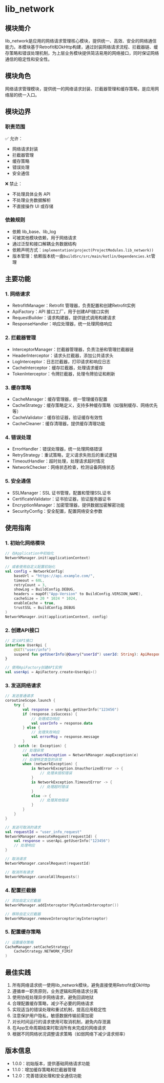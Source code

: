 # lib_network

## 模块简介
lib_network是应用的网络请求管理核心模块，提供统一、高效、安全的网络通信能力。本模块基于Retrofit和OkHttp构建，通过封装网络请求流程、拦截器链、缓存策略和错误处理机制，为上层业务模块提供简洁易用的网络接口，同时保证网络通信的稳定性和安全性。

## 模块角色
网络请求管理模块，提供统一的网络请求封装、拦截器管理和缓存策略，是应用网络层的统一入口。

## 模块边界
### 职责范围
✅ 允许：
- 网络请求封装
- 拦截器管理
- 缓存策略
- 错误处理
- 安全通信

❌ 禁止：
- 不处理具体业务 API
- 不处理业务数据解析
- 不直接操作 UI 或存储

### 依赖规则
- 依赖 lib_base、lib_log
- 可被其他模块依赖，用于网络请求
- 通过泛型和接口解耦业务数据结构
- 依赖声明方式：`implementation(project(ProjectModules.lib_network))`
- 版本管理：依赖版本统一由`buildSrc/src/main/kotlin/Dependencies.kt`管理

## 主要功能

### 1. 网络请求
- RetrofitManager：Retrofit 管理器，负责配置和创建Retrofit实例
- ApiFactory：API 接口工厂，用于创建API接口实例
- RequestBuilder：请求构建器，提供链式调用构建请求
- ResponseHandler：响应处理器，统一处理网络响应

### 2. 拦截器管理
- InterceptorManager：拦截器管理器，负责注册和管理拦截器链
- HeaderInterceptor：请求头拦截器，添加公共请求头
- LogInterceptor：日志拦截器，打印请求和响应日志
- CacheInterceptor：缓存拦截器，处理请求缓存
- TokenInterceptor：令牌拦截器，处理令牌验证和刷新

### 3. 缓存策略
- CacheManager：缓存管理器，统一管理缓存配置
- CacheStrategy：缓存策略定义，支持多种缓存策略（如强制缓存、网络优先等）
- CacheValidator：缓存验证器，验证缓存有效性
- CacheCleaner：缓存清理器，提供缓存清理功能

### 4. 错误处理
- ErrorHandler：错误处理器，统一处理网络错误
- RetryStrategy：重试策略，定义请求失败后的重试逻辑
- TimeoutHandler：超时处理，处理请求超时情况
- NetworkChecker：网络状态检查，检测设备网络状态

### 5. 安全通信
- SSLManager：SSL 证书管理，配置和管理SSL证书
- CertificateValidator：证书验证器，验证服务器证书
- EncryptionManager：加密管理器，提供数据加密解密功能
- SecurityConfig：安全配置，配置网络安全参数

## 使用指南
### 1. 初始化网络模块
```kotlin
// 在Application中初始化
NetworkManager.init(applicationContext)

// 或者使用自定义配置初始化
val config = NetworkConfig(
    baseUrl = "https://api.example.com/",
    timeout = 60L,
    retryCount = 3,
    showLog = BuildConfig.DEBUG,
    headers = mapOf("App-Version" to BuildConfig.VERSION_NAME),
    cacheSize = 20 * 1024 * 1024,
    enableCache = true,
    trustSSL = BuildConfig.DEBUG
)
NetworkManager.init(applicationContext, config)
```

### 2. 创建API接口
```kotlin
// 定义API接口
interface UserApi {
    @GET("user/info")
    suspend fun getUserInfo(@Query("userId") userId: String): ApiResponse<UserInfo>
}

// 使用ApiFactory创建API实例
val userApi = ApiFactory.create<UserApi>()
```

### 3. 发送网络请求
```kotlin
// 发送普通请求
coroutineScope.launch {
    try {
        val response = userApi.getUserInfo("123456")
        if (response.isSuccess) {
            // 处理成功响应
            val userInfo = response.data
        } else {
            // 处理失败响应
            val errorMsg = response.message
        }
    } catch (e: Exception) {
        // 处理异常
        val networkException = NetworkManager.mapException(e)
        // 处理特定类型的异常
        when (networkException) {
            is NetworkException.UnauthorizedError -> {
                // 处理未授权错误
            }
            is NetworkException.TimeoutError -> {
                // 处理超时错误
            }
            else -> {
                // 处理其他错误
            }
        }
    }
}

// 发送可取消的请求
val requestId = "user_info_request"
NetworkManager.executeRequest(requestId) {
    val response = userApi.getUserInfo("123456")
    // 处理响应
}

// 取消请求
NetworkManager.cancelRequest(requestId)

// 取消所有请求
NetworkManager.cancelAllRequests()
```

### 4. 配置拦截器
```kotlin
// 添加自定义拦截器
NetworkManager.addInterceptor(MyCustomInterceptor())

// 移除自定义拦截器
NetworkManager.removeInterceptor(myInterceptor)
```

### 5. 配置缓存策略
```kotlin
// 设置缓存策略
CacheManager.setCacheStrategy(
    CacheStrategy.NETWORK_FIRST
)
```

## 最佳实践
1. 所有网络请求统一使用lib_network模块，避免直接使用Retrofit或OkHttp
2. 遵循单一职责原则，业务逻辑和网络请求分离
3. 使用协程处理异步网络请求，避免回调地狱
4. 合理配置缓存策略，减少不必要的网络请求
5. 实现适当的错误处理和重试机制，提高应用稳定性
6. 注意保护用户隐私，敏感数据传输前需加密
7. 对长时间运行的请求使用可取消机制，避免内存泄漏
8. 在App生命周期结束时取消所有未完成的网络请求
9. 根据不同网络状况调整请求策略（如弱网络下减少请求频率）

## 版本信息
- 1.0.0：初始版本，提供基础网络请求功能
- 1.1.0：增加缓存策略和拦截器管理
- 1.2.0：完善错误处理和安全通信功能